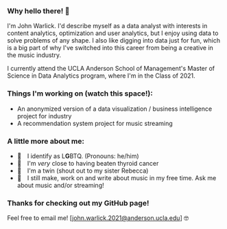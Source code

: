 ### Why hello there! 👋

I'm John Warlick. I'd describe myself as a data analyst with interests in content analytics, optimization and user analytics, but I enjoy using data to solve problems of any shape. I also like digging into data just for fun, which is a big part of why I've switched into this career from being a creative in the music industry.

I currently attend the UCLA Anderson School of Management's Master of Science in Data Analytics program, where I'm in the Class of 2021.

### Things I'm working on (watch this space!):

- An anonymized version of a data visualization / business intelligence project for industry
- A recommendation system project for music streaming 

### A little more about me:
- 👬 I identify as L**G**BTQ. (Pronouns: he/him) 
- 🏥 I'm _very_ close to having beaten thyroid cancer</break>
- 👯 I'm a twin (shout out to my sister Rebecca)</break>
- 🎼 I still make, work on and write about music in my free time. Ask me about music and/or streaming!

### Thanks for checking out my GitHub page!
Feel free to email me! [john.warlick.2021@anderson.ucla.edu] 🤓
